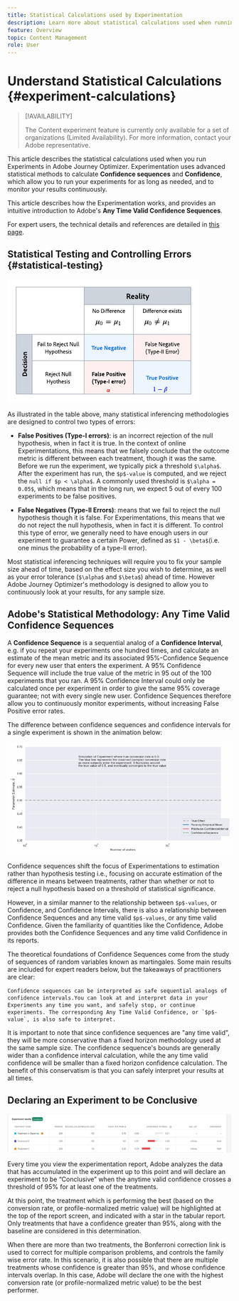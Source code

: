 ```yaml
---
title: Statistical Calculations used by Experimentation
description: Learn more about statistical calculations used when running experiments
feature: Overview
topic: Content Management
role: User
---
```

# Understand Statistical Calculations {#experiment-calculations}

>[!AVAILABILITY]
>
>The Content experiment feature is currently only available for a set of organizations (Limited Availability). For more information, contact your Adobe representative.

This article describes the statistical calculations used when you run Experiments in Adobe Journey Optimizer. Experimentation uses advanced statistical methods to calculate **Confidence sequences** and **Confidence**, which allow you to run your experiments for as long as needed, and to monitor your results continuously.

This article describes how the Experimentation works, and provides an intuitive introduction to Adobe's **Any Time Valid Confidence Sequences**. 

For expert users, the technical details and references are detailed in [this page](https://experienceleague.adobe.com/docs/journey-optimizer/assets/confidence_sequence_technical_details.pdf?lang=en).

## Statistical Testing and Controlling Errors {#statistical-testing}

![](assets/technote_1.png)

As illustrated in the table above, many statistical inferencing methodologies are designed to control two types of errors:

* **False Positives (Type-I errors)**: is an incorrect rejection of the null hypothesis, when in fact it is true. In the context of online Experimentations, this means that we falsely conclude that the outcome metric is different between each treatment, though it was the same.
</br>Before we run the experiment, we typically pick a threshold `$\alpha$`. After the experiment has run, the `$p$-value` is computed, and we reject the `null if $p < \alpha$`. A commonly used threshold is `$\alpha = 0.05$`, which means that in the long run, we expect 5 out of every 100 experiments to be false positives.

* **False Negatives (Type-II Errors)**: means that we fail to reject the null hypothesis though it is false. For Experimentations, this means that we do not reject the null hypothesis, when in fact it is different. To control this type of error, we generally need to have enough users in our experiment to guarantee a certain Power, defined as `$1 - \beta$`(i.e. one minus the probability of a type-II error).

Most statistical inferencing techniques will require you to fix your sample size ahead of time, based on the effect size you wish to determine, as well as your error tolerance (`$\alpha$` and `$\beta$`) ahead of time. However Adobe Journey Optimizer's methodology is designed to allow you to continuously look at your results, for any sample size.

## Adobe's Statistical Methodology: Any Time Valid Confidence Sequences

A **Confidence Sequence** is a sequential analog of a **Confidence Interval**, e.g. if you repeat your experiments one hundred times, and calculate an estimate of the mean metric and its associated 95%-Confidence Sequence for every new user that enters the experiment. A 95% Confidence Sequence will include the true value of the metric in 95 out of the 100 experiments that you ran. A 95% Confidence Interval could only be calculated once per experiment in order to give the same 95% coverage guarantee; not with every single new user. Confidence Sequences therefore allow you to continuously monitor experiments, without increasing False Positive error rates.

The difference between confidence sequences and confidence intervals for a single experiment is shown in the animation below:

![](assets/technote_2.gif)

Confidence sequences shift the focus of Experimentations to estimation rather than hypothesis testing i.e., focusing on accurate estimation of the difference in means between treatments, rather than whether or not to reject a null hypothesis based on a threshold of statistical significance.

However, in a similar manner to the relationship between `$p$-values`, or Confidence, and Confidence Intervals, there is also a relationship between Confidence Sequences and any time valid `$p$-values`, or any time valid Confidence. Given the familiarity of quantities like the Confidence, Adobe provides both the Confidence Sequences and any time valid Confidence in its reports.

The theoretical foundations of Confidence Sequences come from the study of sequences of random variables known as martingales. Some main results are included for expert readers below, but the takeaways of practitioners are clear:

    Confidence sequences can be interpreted as safe sequential analogs of confidence intervals.You can look at and interpret data in your Experiments any time you want, and safely stop, or continue experiments. The corresponding Any Time Valid Confidence, or `$p$-value`, is also safe to interpret.

It is important to note that since confidence sequences are "any time valid", they will be more conservative than a fixed horizon methodology used at the same sample size. The confidence sequence's bounds are generally wider than a confidence interval calculation, while the any time valid confidence will be smaller than a fixed horizon confidence calculation. The benefit of this conservatism is that you can safely interpret your results at all times.

## Declaring an Experiment to be Conclusive

![](assets/experimentation_report_2.png)

Every time you view the experimentation report, Adobe analyzes the data that has accumulated in the experiment up to this point and will declare an experiment to be “Conclusive” when the anytime valid confidence crosses a threshold of 95% for at least one of the treatments.

At this point, the treatment which is performing the best (based on the conversion rate, or profile-normalized metric value) will be highlighted at the top of the report screen, and indicated with a star in the tabular report. Only treatments that have a confidence greater than 95%, along with the baseline are considered in this determination.

When there are more than two treatments, the Bonferroni correction link is used to correct for multiple comparison problems, and controls the family wise error rate. In this scenario, it is also possible that there are multiple treatments whose confidence is greater than 95%, and whose confidence intervals overlap. In this case, Adobe will declare the one with the highest conversion rate (or profile-normalized metric value) to be the best performer.
